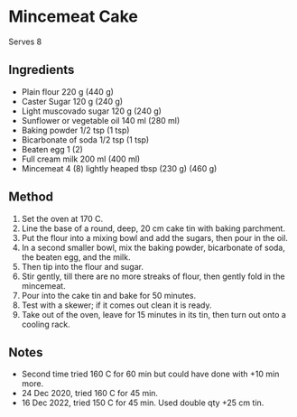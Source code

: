 # Mincemeat Cake

Serves 8

## Ingredients

- Plain flour 220 g (440 g)
- Caster Sugar 120 g (240 g)
- Light muscovado sugar 120 g (240 g)
- Sunflower or vegetable oil 140 ml (280 ml)
- Baking powder 1/2 tsp (1 tsp)
- Bicarbonate of soda 1/2 tsp (1 tsp)
- Beaten egg 1 (2)
- Full cream milk 200 ml (400 ml)
- Mincemeat 4 (8) lightly heaped tbsp (230 g) (460 g)

## Method

1. Set the oven at 170 C.
2. Line the base of a round, deep, 20 cm cake tin with baking parchment.
3. Put the flour into a mixing bowl and add the sugars, then pour in the oil.
4. In a second smaller bowl, mix the baking powder, bicarbonate of soda, the beaten egg, and the milk.
5. Then tip into the flour and sugar.
6. Stir gently, till there are no more streaks of flour, then gently fold in the mincemeat.
7. Pour into the cake tin and bake for 50 minutes.
8. Test with a skewer; if it comes out clean it is ready.
9. Take out of the oven, leave for 15 minutes in its tin, then turn out onto a cooling rack.

## Notes

- Second time tried 160 C for 60 min but could have done with +10 min more.
- 24 Dec 2020, tried 160 C for 45 min.
- 16 Dec 2022, tried 150 C for 45 min. Used double qty +25 cm tin.

